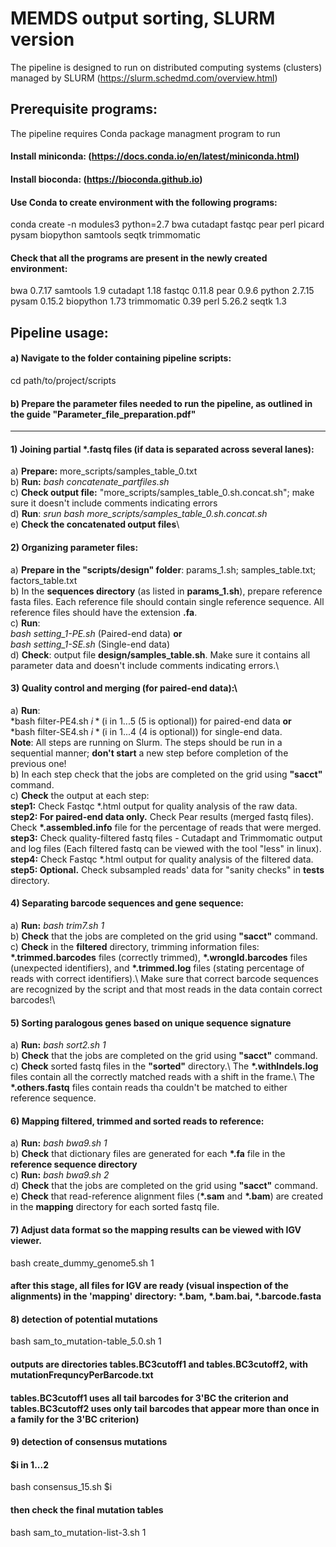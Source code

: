 
# MEMDS output sorting, SLURM version

The pipeline is designed to run on distributed computing systems (clusters) managed by SLURM
(https://slurm.schedmd.com/overview.html)

## Prerequisite programs:
The pipeline requires Conda package managment program to run

#### Install miniconda: (https://docs.conda.io/en/latest/miniconda.html)
#### Install bioconda: (https://bioconda.github.io)

#### Use Conda to create environment with the following programs:
conda create -n modules3  python=2.7  bwa cutadapt fastqc pear perl picard pysam biopython samtools seqtk trimmomatic

#### Check that all the programs are present in the newly created environment:
bwa  0.7.17
samtools 1.9
cutadapt 1.18
fastqc 0.11.8
pear 0.9.6
python 2.7.15
pysam 0.15.2
biopython 1.73
trimmomatic 0.39
perl 5.26.2
seqtk 1.3

## Pipeline usage:

#### a) Navigate to the folder containing pipeline scripts: 
cd path/to/project/scripts
#### b) Prepare the parameter files needed to run the pipeline, as outlined in the guide **"Parameter_file_preparation.pdf"**
-------
#### 1) Joining partial \*.fastq files (if data is separated across several lanes):
a) **Prepare:** more_scripts/samples_table_0.txt\
b) **Run:** *bash concatenate_partfiles.sh*\
c) **Check output file:** "more_scripts/samples_table_0.sh.concat.sh"; make sure it doesn't include comments indicating errors\
d) **Run**: *srun bash more_scripts/samples_table_0.sh.concat.sh*\
e) **Check the concatenated output files**\

#### 2) Organizing parameter files:
a) **Prepare in the "scripts/design" folder**: params_1.sh; samples_table.txt; factors_table.txt\
b) In the **sequences directory** (as listed in **params_1.sh**), prepare reference fasta files. Each reference file should contain single reference sequence. All reference files should have the extension **.fa**.\
c) **Run**: \
   *bash setting_1-PE.sh* (Paired-end data) **or**\
   *bash setting_1-SE.sh* (Single-end data)\
d) **Check**: output file **design/samples_table.sh**. Make sure it contains all parameter data and doesn't include comments indicating errors.\

#### 3) Quality control and merging (for paired-end data):\
a) **Run**: \
    *bash filter-PE4.sh $i* ($i in 1...5 (5 is optional)) for paired-end data **or**\
    *bash filter-SE4.sh $i* ($i in 1...4 (4 is optional)) for single-end data.\
   **Note**: All steps are running on Slurm. The steps should be run in a sequential manner; **don't start** a new step before completion of the previous one!\
b) In each step check that the jobs are completed on the grid using **"sacct"** command.\
c) **Check** the output at each step:\
   **step1:** Check Fastqc \*.html output for quality analysis of the raw data.\
   **step2: For paired-end data only.** Check Pear results (merged fastq files). Check **\*.assembled.info** file for the percentage of reads that were merged.\
   **step3:** Check quality-filtered fastq files - Cutadapt and Trimmomatic output and log files (Each filtered fastq can be viewed with the tool "less" in linux).\
   **step4:** Check Fastqc \*.html output for quality analysis of the filtered data.\
   **step5: Optional.** Check subsampled reads' data for "sanity checks" in **tests** directory.

#### 4) Separating barcode sequences and gene sequence:
a) **Run:** *bash trim7.sh  1*\
b) **Check** that the jobs are completed on the grid using **"sacct"** command.\
c) **Check** in the **filtered** directory, trimming information files: **\*.trimmed.barcodes** files (correctly trimmed), **\*.wrongId.barcodes** files (unexpected identifiers), and **\*.trimmed.log** files (stating percentage of reads with correct identifiers).\ 
   Make sure that correct barcode sequences are recognized by the script and that most reads in the data contain correct barcodes!\ 

#### 5) Sorting paralogous genes based on unique sequence signature
a) **Run:** *bash sort2.sh 1*\
b) **Check** that the jobs are completed on the grid using **"sacct"** command.\
c) **Check** sorted fastq files in the **"sorted"** directory.\ 
   The **\*.withIndels.log** files contain all the correctly matched reads with a shift in the frame.\ 
   The **\*.others.fastq** files contain reads tha couldn't be matched to either reference sequence.

#### 6) Mapping filtered, trimmed and sorted reads to reference:
a) **Run:** *bash bwa9.sh 1*\
b) **Check** that dictionary files are generated for each **\*.fa** file in the **reference sequence directory**\
c) **Run:** *bash bwa9.sh 2*\
d) **Check** that the jobs are completed on the grid using **"sacct"** command.\
e) **Check** that read-reference alignment files (**\*.sam** and **\*.bam**) are created in the **mapping** directory for each sorted fastq file.

#### 7) Adjust data format so the mapping results can be viewed with IGV viewer.
bash create_dummy_genome5.sh 1

#### after this stage, all files for IGV are ready (visual inspection of the alignments) in the 'mapping' directory: *.bam, *.bam.bai, *.barcode.fasta

#### 8) detection of potential mutations
bash sam_to_mutation-table_5.0.sh 1
#### outputs are directories tables.BC3cutoff1 and tables.BC3cutoff2, with  mutationFrequncyPerBarcode.txt 
#### tables.BC3cutoff1 uses all tail barcodes for 3'BC the criterion and tables.BC3cutoff2 uses only tail barcodes that appear more than once in a family for the 3'BC criterion)

#### 9) detection of consensus mutations
#### $i in 1...2
bash consensus_15.sh $i

#### then check the final mutation tables

bash sam_to_mutation-list-3.sh 1
